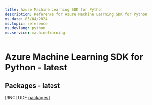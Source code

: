```yaml
---
title: Azure Machine Learning SDK for Python
description: Reference for Azure Machine Learning SDK for Python
ms.date: 03/04/2024
ms.topic: reference
ms.devlang: python
ms.service: machinelearning
---
```

# Azure Machine Learning SDK for Python - latest
## Packages - latest
[!INCLUDE [packages](machine-learning-index.md)]